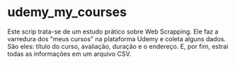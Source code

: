 # udemy_my_courses
  Este scrip trata-se de um estudo prático sobre Web Scrapping.   Ele faz a varredura dos "meus cursos" na plataforma Udemy e coleta alguns dados.   São eles: título do curso, avaliação, duração e o endereço.   E, por fim, estrai todas as informações em um arquivo CSV.
